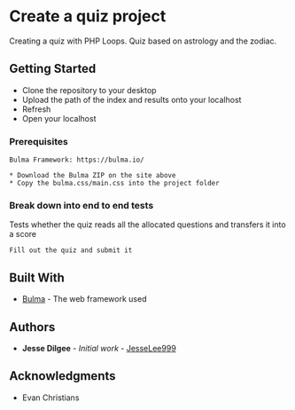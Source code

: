 # Create a quiz project

Creating a quiz with PHP Loops. Quiz based on astrology and the zodiac. 

## Getting Started

* Clone the repository to your desktop
* Upload the path of the index and results onto your localhost
* Refresh
* Open your localhost

### Prerequisites

```
Bulma Framework: https://bulma.io/

* Download the Bulma ZIP on the site above
* Copy the bulma.css/main.css into the project folder
```

### Break down into end to end tests

Tests whether the quiz reads all the allocated questions and transfers it into a score

```
Fill out the quiz and submit it
```

## Built With

* [Bulma](https://bulma.io/) - The web framework used

## Authors

* **Jesse Dilgee** - *Initial work* - [JesseLee999](https://github.com/JesseLee999)

## Acknowledgments

* Evan Christians  
